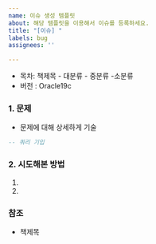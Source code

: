```yaml
---
name: 이슈 생성 템플릿
about: 해당 템플릿을 이용해서 이슈를 등록하세요.
title: "[이슈] "
labels: bug
assignees: ''

---
```


+ 목차: 책제목 - 대분류 - 중분류 -소분류
+ 버전 : Oracle19c

### 1. 문제
+ 문제에 대해 상세하게 기술
```SQL
-- 쿼리 기입
```

### 2. 시도해본 방법
1.
2. 
### 참조
+ 책제목
